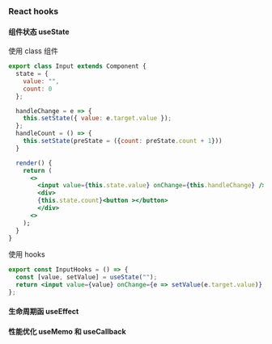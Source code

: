 ### React hooks

#### 组件状态 useState

使用 class 组件

```jsx
export class Input extends Component {
  state = {
    value: "",
    count: 0
  };

  handleChange = e => {
    this.setState({ value: e.target.value });
  };
  handleCount = () => {
    this.setState(preState = ({count: preState.count + 1}))
  }

  render() {
    return (
      <>
        <input value={this.state.value} onChange={this.handleChange} />
        <div>
        {this.state.count}<button ></button>
        </div>
      <>
    );
  }
}
```

使用 hooks

```jsx
export const InputHooks = () => {
  const [value, setValue] = useState("");
  return <input value={value} onChange={e => setValue(e.target.value)} />;
};
```

#### 生命周期函 useEffect

#### 性能优化 useMemo 和 useCallback
